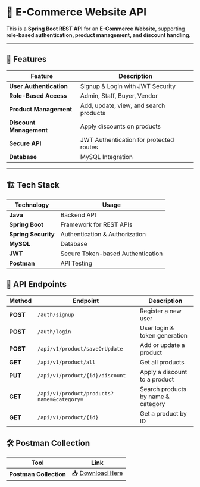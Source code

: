 # 🛒 E-Commerce Website API

This is a **Spring Boot REST API** for an **E-Commerce Website**, supporting **role-based authentication, product management, and discount handling**.  

---

## 🚀 Features

| Feature | Description |
|---------|-------------|
| **User Authentication** | Signup & Login with JWT Security |
| **Role-Based Access** | Admin, Staff, Buyer, Vendor |
| **Product Management** | Add, update, view, and search products |
| **Discount Management** | Apply discounts on products |
| **Secure API** | JWT Authentication for protected routes |
| **Database** | MySQL Integration |

---

## 🏗️ Tech Stack

| Technology | Usage |
|------------|-------|
| **Java** | Backend API |
| **Spring Boot** | Framework for REST APIs |
| **Spring Security** | Authentication & Authorization |
| **MySQL** | Database |
| **JWT** | Secure Token-based Authentication |
| **Postman** | API Testing |

## 📌 API Endpoints

| Method | Endpoint | Description |
|--------|---------|-------------|
| **POST** | `/auth/signup` | Register a new user |
| **POST** | `/auth/login` | User login & token generation |
| **POST** | `/api/v1/product/saveOrUpdate` | Add or update a product |
| **GET** | `/api/v1/product/all` | Get all products |
| **PUT** | `/api/v1/product/{id}/discount` | Apply a discount to a product |
| **GET** | `/api/v1/product/products?name=&category=` | Search products by name & category |
| **GET** | `/api/v1/product/{id}` | Get a product by ID |

## 🛠️ Postman Collection

| Tool | Link |
|------|------|
| **Postman Collection** | 📥 [Download Here](https://app.getpostman.com/join-team?invite_code=0cb902afbb9fb7257db6979f5aebf1bce0ffa1c04079e66939a64e6b3ca3c4d4) |


